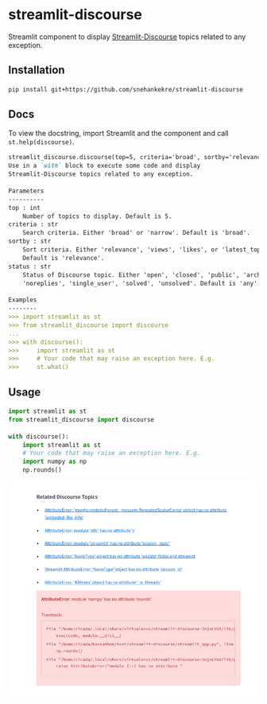 # streamlit-discourse
Streamlit component to display [Streamlit-Discourse](https://discuss.streamlit.io/) topics related to any exception.

## Installation

```bash
pip install git+https://github.com/snehankekre/streamlit-discourse
```

## Docs

To view the docstring, import Streamlit and the component and call `st.help(discourse)`.

```markdown
streamlit_discourse.discourse(top=5, criteria='broad', sortby='relevance', status='any')
Use in a `with` block to execute some code and display 
Streamlit-Discourse topics related to any exception.

Parameters
----------
top : int
    Number of topics to display. Default is 5.
criteria : str
    Search criteria. Either 'broad' or 'narrow'. Default is 'broad'.
sortby : str
    Sort criteria. Either 'relevance', 'views', 'likes', or 'latest_topic'.
    Default is 'relevance'.
status : str
    Status of Discourse topic. Either 'open', 'closed', 'public', 'archived',
    'noreplies', 'single_user', 'solved', 'unsolved'. Default is 'any'.

Examples
--------
>>> import streamlit as st
>>> from streamlit_discourse import discourse
...
>>> with discourse():
>>>     import streamlit as st
>>>     # Your code that may raise an exception here. E.g.
>>>     st.what()

```

## Usage

```python
import streamlit as st
from streamlit_discourse import discourse

with discourse():
    import streamlit as st
    # Your code that may raise an exception here. E.g.
    import numpy as np
    np.rounds()
```
![Example](example.png)
